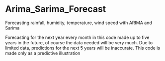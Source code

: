 # Arima_Sarima_Forecast
Forecasting rainfall, humidity, temperature, wind speed with ARIMA and Sarima

Forecasting for the next year every month
in this code made up to five years in the future, of course the data needed will be very much. Due to limited data, predictions for the next 5 years will be inaccurate. This code is made only as a predictive illustration
